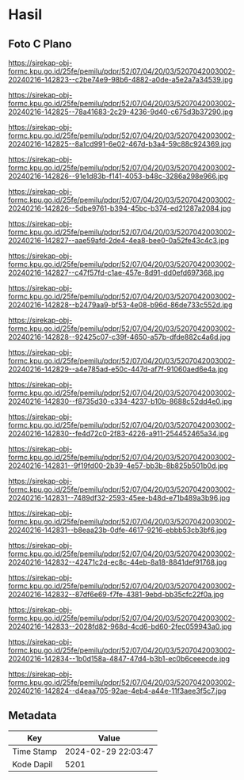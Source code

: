 # Hasil

## Foto C Plano

https://sirekap-obj-formc.kpu.go.id/25fe/pemilu/pdpr/52/07/04/20/03/5207042003002-20240216-142823--c2be74e9-98b6-4882-a0de-a5e2a7a34539.jpg

https://sirekap-obj-formc.kpu.go.id/25fe/pemilu/pdpr/52/07/04/20/03/5207042003002-20240216-142825--78a41683-2c29-4236-9d40-c675d3b37290.jpg

https://sirekap-obj-formc.kpu.go.id/25fe/pemilu/pdpr/52/07/04/20/03/5207042003002-20240216-142825--8a1cd991-6e02-467d-b3a4-59c88c924369.jpg

https://sirekap-obj-formc.kpu.go.id/25fe/pemilu/pdpr/52/07/04/20/03/5207042003002-20240216-142826--91e1d83b-f141-4053-b48c-3286a298e966.jpg

https://sirekap-obj-formc.kpu.go.id/25fe/pemilu/pdpr/52/07/04/20/03/5207042003002-20240216-142826--5dbe9761-b394-45bc-b374-ed21287a2084.jpg

https://sirekap-obj-formc.kpu.go.id/25fe/pemilu/pdpr/52/07/04/20/03/5207042003002-20240216-142827--aae59afd-2de4-4ea8-bee0-0a52fe43c4c3.jpg

https://sirekap-obj-formc.kpu.go.id/25fe/pemilu/pdpr/52/07/04/20/03/5207042003002-20240216-142827--c47f57fd-c1ae-457e-8d91-dd0efd697368.jpg

https://sirekap-obj-formc.kpu.go.id/25fe/pemilu/pdpr/52/07/04/20/03/5207042003002-20240216-142828--b2479aa9-bf53-4e08-b96d-86de733c552d.jpg

https://sirekap-obj-formc.kpu.go.id/25fe/pemilu/pdpr/52/07/04/20/03/5207042003002-20240216-142828--92425c07-c39f-4650-a57b-dfde882c4a6d.jpg

https://sirekap-obj-formc.kpu.go.id/25fe/pemilu/pdpr/52/07/04/20/03/5207042003002-20240216-142829--a4e785ad-e50c-447d-af7f-91060aed6e4a.jpg

https://sirekap-obj-formc.kpu.go.id/25fe/pemilu/pdpr/52/07/04/20/03/5207042003002-20240216-142830--f8735d30-c334-4237-b10b-8688c52dd4e0.jpg

https://sirekap-obj-formc.kpu.go.id/25fe/pemilu/pdpr/52/07/04/20/03/5207042003002-20240216-142830--fe4d72c0-2f83-4226-a911-254452465a34.jpg

https://sirekap-obj-formc.kpu.go.id/25fe/pemilu/pdpr/52/07/04/20/03/5207042003002-20240216-142831--9f19fd00-2b39-4e57-bb3b-8b825b501b0d.jpg

https://sirekap-obj-formc.kpu.go.id/25fe/pemilu/pdpr/52/07/04/20/03/5207042003002-20240216-142831--7489df32-2593-45ee-b48d-e71b489a3b96.jpg

https://sirekap-obj-formc.kpu.go.id/25fe/pemilu/pdpr/52/07/04/20/03/5207042003002-20240216-142831--b8eaa23b-0dfe-4617-9216-ebbb53cb3bf6.jpg

https://sirekap-obj-formc.kpu.go.id/25fe/pemilu/pdpr/52/07/04/20/03/5207042003002-20240216-142832--42471c2d-ec8c-44eb-8a18-8841def91768.jpg

https://sirekap-obj-formc.kpu.go.id/25fe/pemilu/pdpr/52/07/04/20/03/5207042003002-20240216-142832--87df6e69-f7fe-4381-9ebd-bb35cfc22f0a.jpg

https://sirekap-obj-formc.kpu.go.id/25fe/pemilu/pdpr/52/07/04/20/03/5207042003002-20240216-142833--2028fd82-968d-4cd6-bd60-2fec059943a0.jpg

https://sirekap-obj-formc.kpu.go.id/25fe/pemilu/pdpr/52/07/04/20/03/5207042003002-20240216-142834--1b0d158a-4847-47d4-b3b1-ec0b6ceeecde.jpg

https://sirekap-obj-formc.kpu.go.id/25fe/pemilu/pdpr/52/07/04/20/03/5207042003002-20240216-142824--d4eaa705-92ae-4eb4-a44e-11f3aee3f5c7.jpg


## Metadata

| Key        | Value               |
| ---------- | ------------------- |
| Time Stamp | 2024-02-29 22:03:47 |
| Kode Dapil | 5201                |



